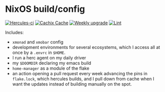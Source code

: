 # NixOS build/config

[![Hercules-ci][herc badge]][herc link]
[![Cachix Cache][cachix badge]][cachix link]
[![Weekly upgrade][weekly upgrade badge]][weekly upgrade link]
[![Lint][lint badge]][lint link]

[herc badge]: https://img.shields.io/badge/Herc-CI-yellowgreen?style=plastic&logo=nixos
[herc link]: https://hercules-ci.com/github/quinn-dougherty/configuration.nix
[cachix badge]: https://img.shields.io/badge/Cachix-effective--altruism-blueviolet?style=plastic&logo=nixos
[cachix link]: https://effective-altruism.cachix.org
[weekly upgrade badge]: https://github.com/quinn-dougherty/configuration.nix/actions/workflows/upgrade.yml/badge.svg
[weekly upgrade link]: https://github.com/quinn-dougherty/configuration.nix/actions/workflows/upgrade.yml
[lint badge]: https://github.com/quinn-dougherty/configuration.nix/actions/workflows/lint.yml/badge.svg
[lint link]: https://github.com/quinn-dougherty/configuration.nix/actions/workflows/lint.yml

Includes:

- `xmonad` and `xmobar` config
- development environments for several ecosystems, which I access all at once by a `.envrc` in `$HOME`.
- I run a herc agent on my daily driver
- my `$DOOMDIR` declaring my emacs build
- `home-manager` as a module of the flake
- an action opening a pull request every week advancing the pins in `flake.lock`, which hercules builds, and I pull down from cache when I want the updates instead of building manually on the spot.
